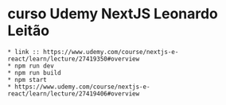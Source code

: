 # curso Udemy NextJS Leonardo Leitão
    * link :: https://www.udemy.com/course/nextjs-e-react/learn/lecture/27419350#overview
    * npm run dev
    * npm run build
    * npm start
    * https://www.udemy.com/course/nextjs-e-react/learn/lecture/27419406#overview